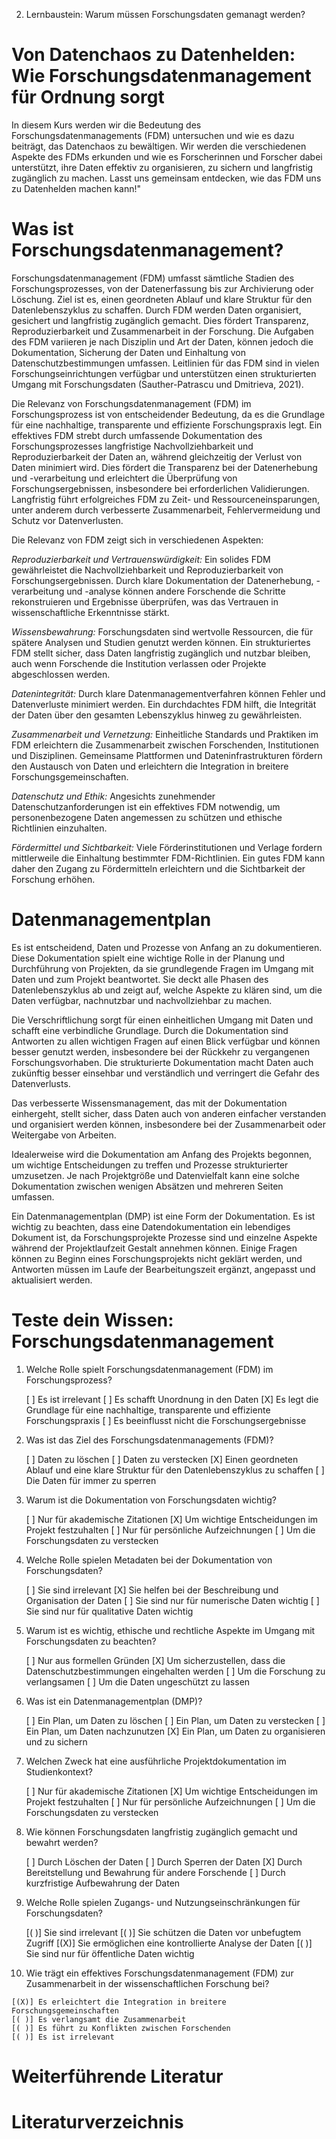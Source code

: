 2. Lernbaustein: Warum müssen Forschungsdaten gemanagt werden?

# Von Datenchaos zu Datenhelden: Wie Forschungsdatenmanagement für Ordnung sorgt

In diesem Kurs werden wir die Bedeutung des Forschungsdatenmanagements (FDM) untersuchen und wie es dazu beiträgt, das Datenchaos zu bewältigen. Wir werden die verschiedenen Aspekte des FDMs erkunden und wie es Forscherinnen und Forscher dabei unterstützt, ihre Daten effektiv zu organisieren, zu sichern und langfristig zugänglich zu machen. Lasst uns gemeinsam entdecken, wie das FDM uns zu Datenhelden machen kann!"



# Was ist Forschungsdatenmanagement?

Forschungsdatenmanagement (FDM) umfasst sämtliche Stadien des Forschungsprozesses, von der Datenerfassung bis zur Archivierung oder Löschung. Ziel ist es, einen geordneten Ablauf und klare Struktur für den Datenlebenszyklus zu schaffen. Durch FDM werden Daten organisiert, gesichert und langfristig zugänglich gemacht. Dies fördert Transparenz, Reproduzierbarkeit und Zusammenarbeit in der Forschung. Die Aufgaben des FDM variieren je nach Disziplin und Art der Daten, können jedoch die Dokumentation, Sicherung der Daten und Einhaltung von Datenschutzbestimmungen umfassen. Leitlinien für das FDM sind in vielen Forschungseinrichtungen verfügbar und unterstützen einen strukturierten Umgang mit Forschungsdaten (Sauther-Patrascu und Dmitrieva, 2021).


Die Relevanz von Forschungsdatenmanagement (FDM) im Forschungsprozess ist von entscheidender Bedeutung, da es die Grundlage für eine nachhaltige, transparente und effiziente Forschungspraxis legt. Ein effektives FDM strebt durch umfassende Dokumentation des Forschungsprozesses langfristige Nachvollziehbarkeit und Reproduzierbarkeit der Daten an, während gleichzeitig der Verlust von Daten minimiert wird. Dies fördert die Transparenz bei der Datenerhebung und -verarbeitung und erleichtert die Überprüfung von Forschungsergebnissen, insbesondere bei erforderlichen Validierungen. Langfristig führt erfolgreiches FDM zu Zeit- und Ressourceneinsparungen, unter anderem durch verbesserte Zusammenarbeit, Fehlervermeidung und Schutz vor Datenverlusten.

Die Relevanz von FDM zeigt sich in verschiedenen Aspekten:

*Reproduzierbarkeit und Vertrauenswürdigkeit:* Ein solides FDM gewährleistet die Nachvollziehbarkeit und Reproduzierbarkeit von Forschungsergebnissen. Durch klare Dokumentation der Datenerhebung, -verarbeitung und -analyse können andere Forschende die Schritte rekonstruieren und Ergebnisse überprüfen, was das Vertrauen in wissenschaftliche Erkenntnisse stärkt.

*Wissensbewahrung:* Forschungsdaten sind wertvolle Ressourcen, die für spätere Analysen und Studien genutzt werden können. Ein strukturiertes FDM stellt sicher, dass Daten langfristig zugänglich und nutzbar bleiben, auch wenn Forschende die Institution verlassen oder Projekte abgeschlossen werden.

*Datenintegrität:* Durch klare Datenmanagementverfahren können Fehler und Datenverluste minimiert werden. Ein durchdachtes FDM hilft, die Integrität der Daten über den gesamten Lebenszyklus hinweg zu gewährleisten.

*Zusammenarbeit und Vernetzung:* Einheitliche Standards und Praktiken im FDM erleichtern die Zusammenarbeit zwischen Forschenden, Institutionen und Disziplinen. Gemeinsame Plattformen und Dateninfrastrukturen fördern den Austausch von Daten und erleichtern die Integration in breitere Forschungsgemeinschaften.

*Datenschutz und Ethik:* Angesichts zunehmender Datenschutzanforderungen ist ein effektives FDM notwendig, um personenbezogene Daten angemessen zu schützen und ethische Richtlinien einzuhalten.

*Fördermittel und Sichtbarkeit:* Viele Förderinstitutionen und Verlage fordern mittlerweile die Einhaltung bestimmter FDM-Richtlinien. Ein gutes FDM kann daher den Zugang zu Fördermitteln erleichtern und die Sichtbarkeit der Forschung erhöhen.


# Datenmanagementplan

Es ist entscheidend, Daten und Prozesse von Anfang an zu dokumentieren. Diese Dokumentation spielt eine wichtige Rolle in der Planung und Durchführung von Projekten, da sie grundlegende Fragen im Umgang mit Daten und zum Projekt beantwortet. Sie deckt alle Phasen des Datenlebenszyklus ab und zeigt auf, welche Aspekte zu klären sind, um die Daten verfügbar, nachnutzbar und nachvollziehbar zu machen.

Die Verschriftlichung sorgt für einen einheitlichen Umgang mit Daten und schafft eine verbindliche Grundlage. Durch die Dokumentation sind Antworten zu allen wichtigen Fragen auf einen Blick verfügbar und können besser genutzt werden, insbesondere bei der Rückkehr zu vergangenen Forschungsvorhaben. Die strukturierte Dokumentation macht Daten auch zukünftig besser einsehbar und verständlich und verringert die Gefahr des Datenverlusts.

Das verbesserte Wissensmanagement, das mit der Dokumentation einhergeht, stellt sicher, dass Daten auch von anderen einfacher verstanden und organisiert werden können, insbesondere bei der Zusammenarbeit oder Weitergabe von Arbeiten.

Idealerweise wird die Dokumentation am Anfang des Projekts begonnen, um wichtige Entscheidungen zu treffen und Prozesse strukturierter umzusetzen. Je nach Projektgröße und Datenvielfalt kann eine solche Dokumentation zwischen wenigen Absätzen und mehreren Seiten umfassen.

Ein Datenmanagementplan (DMP) ist eine Form der Dokumentation. Es ist wichtig zu beachten, dass eine Datendokumentation ein lebendiges Dokument ist, da Forschungsprojekte Prozesse sind und einzelne Aspekte während der Projektlaufzeit Gestalt annehmen können. Einige Fragen können zu Beginn eines Forschungsprojekts nicht geklärt werden, und Antworten müssen im Laufe der Bearbeitungszeit ergänzt, angepasst und aktualisiert werden.


# Teste dein Wissen: Forschungsdatenmanagement

1. Welche Rolle spielt Forschungsdatenmanagement (FDM) im Forschungsprozess?

   [ ] Es ist irrelevant
   [ ] Es schafft Unordnung in den Daten
   [X] Es legt die Grundlage für eine nachhaltige, transparente und effiziente Forschungspraxis
   [ ] Es beeinflusst nicht die Forschungsergebnisse

2. Was ist das Ziel des Forschungsdatenmanagements (FDM)?

   [ ] Daten zu löschen
   [ ] Daten zu verstecken
   [X] Einen geordneten Ablauf und eine klare Struktur für den Datenlebenszyklus zu schaffen
   [ ] Die Daten für immer zu sperren


3. Warum ist die Dokumentation von Forschungsdaten wichtig?

   [ ] Nur für akademische Zitationen
   [X] Um wichtige Entscheidungen im Projekt festzuhalten
   [ ] Nur für persönliche Aufzeichnungen
   [ ] Um die Forschungsdaten zu verstecken


4. Welche Rolle spielen Metadaten bei der Dokumentation von Forschungsdaten?

   [ ] Sie sind irrelevant
   [X] Sie helfen bei der Beschreibung und Organisation der Daten
   [ ] Sie sind nur für numerische Daten wichtig
   [ ] Sie sind nur für qualitative Daten wichtig


5. Warum ist es wichtig, ethische und rechtliche Aspekte im Umgang mit Forschungsdaten zu beachten?

   [ ] Nur aus formellen Gründen
   [X] Um sicherzustellen, dass die Datenschutzbestimmungen eingehalten werden
   [ ] Um die Forschung zu verlangsamen
   [ ] Um die Daten ungeschützt zu lassen


6. Was ist ein Datenmanagementplan (DMP)?

   [ ] Ein Plan, um Daten zu löschen
   [ ] Ein Plan, um Daten zu verstecken
   [ ] Ein Plan, um Daten nachzunutzen
   [X] Ein Plan, um Daten zu organisieren und zu sichern


7. Welchen Zweck hat eine ausführliche Projektdokumentation im Studienkontext?

   [ ] Nur für akademische Zitationen
   [X] Um wichtige Entscheidungen im Projekt festzuhalten
   [ ] Nur für persönliche Aufzeichnungen
   [ ] Um die Forschungsdaten zu verstecken


8. Wie können Forschungsdaten langfristig zugänglich gemacht und bewahrt werden?

   [ ] Durch Löschen der Daten
   [ ] Durch Sperren der Daten
   [X] Durch Bereitstellung und Bewahrung für andere Forschende
   [ ] Durch kurzfristige Aufbewahrung der Daten


9. Welche Rolle spielen Zugangs- und Nutzungseinschränkungen für Forschungsdaten?

   [( )] Sie sind irrelevant
   [( )] Sie schützen die Daten vor unbefugtem Zugriff
   [(X)] Sie ermöglichen eine kontrollierte Analyse der Daten
   [( )] Sie sind nur für öffentliche Daten wichtig


 10. Wie trägt ein effektives Forschungsdatenmanagement (FDM) zur Zusammenarbeit in der wissenschaftlichen Forschung bei?

    [(X)] Es erleichtert die Integration in breitere Forschungsgemeinschaften
    [( )] Es verlangsamt die Zusammenarbeit
    [( )] Es führt zu Konflikten zwischen Forschenden
    [( )] Es ist irrelevant


# Weiterführende Literatur



# Literaturverzeichnis
